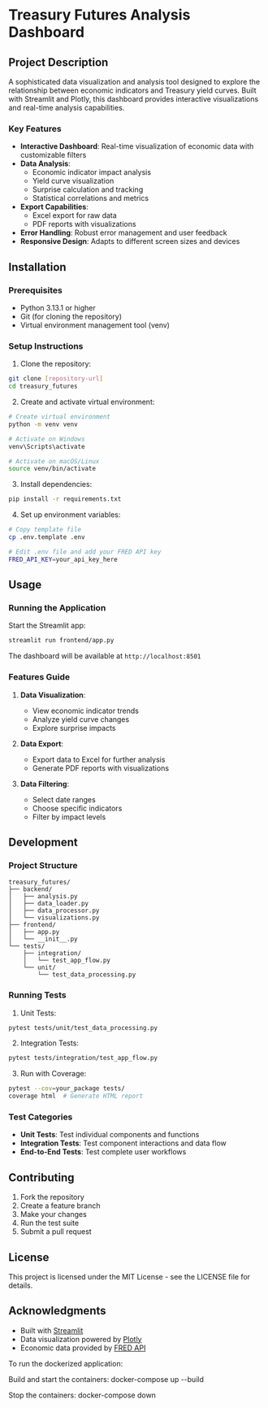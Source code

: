 # Treasury Futures Analysis Dashboard

## Project Description

A sophisticated data visualization and analysis tool designed to explore the relationship between economic indicators and Treasury yield curves. Built with Streamlit and Plotly, this dashboard provides interactive visualizations and real-time analysis capabilities.

### Key Features

- **Interactive Dashboard**: Real-time visualization of economic data with customizable filters
- **Data Analysis**: 
  - Economic indicator impact analysis
  - Yield curve visualization
  - Surprise calculation and tracking
  - Statistical correlations and metrics
- **Export Capabilities**: 
  - Excel export for raw data
  - PDF reports with visualizations
- **Error Handling**: Robust error management and user feedback
- **Responsive Design**: Adapts to different screen sizes and devices

## Installation

### Prerequisites

- Python 3.13.1 or higher
- Git (for cloning the repository)
- Virtual environment management tool (venv)

### Setup Instructions

1. Clone the repository:
```sh
git clone [repository-url]
cd treasury_futures
```

2. Create and activate virtual environment:
```sh
# Create virtual environment
python -m venv venv

# Activate on Windows
venv\Scripts\activate

# Activate on macOS/Linux
source venv/bin/activate
```

3. Install dependencies:
```sh
pip install -r requirements.txt
```

4. Set up environment variables:
```sh
# Copy template file
cp .env.template .env

# Edit .env file and add your FRED API key
FRED_API_KEY=your_api_key_here
```

## Usage

### Running the Application

Start the Streamlit app:
```sh
streamlit run frontend/app.py
```

The dashboard will be available at `http://localhost:8501`

### Features Guide

1. **Data Visualization**:
   - View economic indicator trends
   - Analyze yield curve changes
   - Explore surprise impacts

2. **Data Export**:
   - Export data to Excel for further analysis
   - Generate PDF reports with visualizations

3. **Data Filtering**:
   - Select date ranges
   - Choose specific indicators
   - Filter by impact levels

## Development

### Project Structure
```
treasury_futures/
├── backend/
│   ├── analysis.py
│   ├── data_loader.py
│   ├── data_processor.py
│   └── visualizations.py
├── frontend/
│   ├── app.py
│   └── __init__.py
└── tests/
    ├── integration/
    │   └── test_app_flow.py
    └── unit/
        └── test_data_processing.py
```

### Running Tests

1. Unit Tests:
```sh
pytest tests/unit/test_data_processing.py
```

2. Integration Tests:
```sh
pytest tests/integration/test_app_flow.py
```

3. Run with Coverage:
```sh
pytest --cov=your_package tests/
coverage html  # Generate HTML report
```

### Test Categories

- **Unit Tests**: Test individual components and functions
- **Integration Tests**: Test component interactions and data flow
- **End-to-End Tests**: Test complete user workflows

## Contributing

1. Fork the repository
2. Create a feature branch
3. Make your changes
4. Run the test suite
5. Submit a pull request

## License

This project is licensed under the MIT License - see the LICENSE file for details.

## Acknowledgments

- Built with [Streamlit](https://streamlit.io/)
- Data visualization powered by [Plotly](https://plotly.com/)
- Economic data provided by [FRED API](https://fred.stlouisfed.org/docs/api/fred/)

To run the dockerized application:

Build and start the containers:
docker-compose up --build

Stop the containers:
docker-compose down
